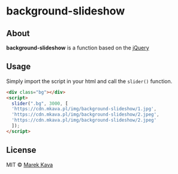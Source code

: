 # background-slideshow

## About

**background-slideshow** is a function based on the [jQuery](background-slideshow)

## Usage

Simply import the script in your html and call the `slider()` function.

```html
<div class="bg"></div>
<script>
  slider(".bg", 3000, [
  'https://cdn.mkava.pl/img/background-slideshow/1.jpg', 
  'https://cdn.mkava.pl/img/background-slideshow/2.jpeg',
  'https://cdn.mkava.pl/img/background-slideshow/2.jpeg'
  ]);
</script>
```

## License

MIT © [Marek Kava](https://mkava.pl)
